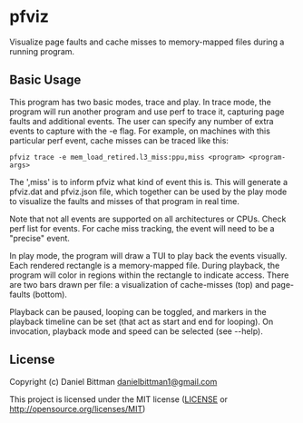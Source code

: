 # pfviz

Visualize page faults and cache misses to memory-mapped files during a running program.

## Basic Usage

This program has two basic modes, trace and play. In trace mode, the program will run another program and use perf to trace it, capturing page faults and additional events. The user can specify any number of extra events to capture with the -e flag. For example, on machines with this particular perf event, cache misses can be traced like this:

`pfviz trace -e mem_load_retired.l3_miss:ppu,miss <program> <program-args>`

The ',miss' is to inform pfviz what kind of event this is. This will generate a pfviz.dat and pfviz.json file, which together can be used by the play mode to visualize the faults and misses of that program in real time.

Note that not all events are supported on all architectures or CPUs. Check perf list for events. For cache miss tracking, the event will need to be a "precise" event.

In play mode, the program will draw a TUI to play back the events visually. Each rendered rectangle is a memory-mapped file. During playback, the program will color in regions within the rectangle to indicate access. There are two bars drawn per file: a visualization of cache-misses (top) and page-faults (bottom).

Playback can be paused, looping can be toggled, and markers in the playback timeline can be set (that act as start and end for looping). On invocation, playback mode and speed can be selected (see --help).

## License

Copyright (c) Daniel Bittman <danielbittman1@gmail.com>

This project is licensed under the MIT license ([LICENSE] or <http://opensource.org/licenses/MIT>)

[LICENSE]: ./LICENSE
